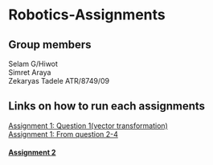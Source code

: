 # Robotics-Assignments
## Group members
Selam G/Hiwot <br>
Simret Araya <br> 
Zekaryas Tadele ATR/8749/09 <br>

## Links on how to run each assignments
<a href="https://github.com/SimretA/Robotics-Assignment1/tree/main/src/transformations">Assignment 1: Question 1(vector transformation)</a> <br>
<a href="https://github.com/SimretA/Robotics-Assignment1/tree/main/src/arm2_gazebo">Assignment 1: From question 2-4</a> <br>
<h4>
<a href="https://github.com/SimretA/Robotics-Assignment1/tree/main/src/arm2_gazebo">Assignment 2</a> <br>
